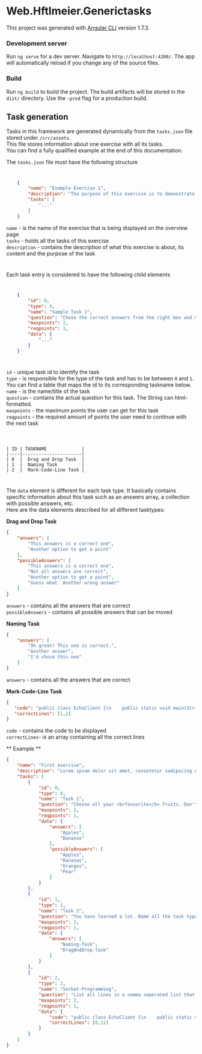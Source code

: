 # Web.Hftlmeier.Generictasks

This project was generated with [Angular CLI](https://github.com/angular/angular-cli) version 1.7.3.

### Development server

Run `ng serve` for a dev server. Navigate to `http://localhost:4200/`. The app will automatically reload if you change any of the source files.

### Build

Run `ng build` to build the project. The build artifacts will be stored in the `dist/` directory. Use the `-prod` flag for a production build.

## Task generation
Tasks in this framework are generated dynamically from the `tasks.json` file stored under  `/src/assets`.  
This file stores information about one exercise with all its tasks.  
You can find a fully qualified example at the end of this documentation.  

The `tasks.json` file must have the following structure
#
```json
	{
		"name": "Example Exercise 1",
		"description": "The purpose of this exercise is to demonstrate how this framework wors.",
		"tasks": [
			"..."
		]
	}
```
`name` 		  - is the name of the exercise that is being displayed on the overview page  
`tasks` 	  - holds all the tasks of this exercise  
`description` - contains the description of what this exercise is about, its content and the purpose of the task  
#
Each task entry is considered to have the following child elements
#

```json
	{
		"id": 0, 
		"type": 0,
		"name": "Sample Task 1",
		"question": "Chose the correct answers from the right box and move them to the left box.",
		"maxpoints": 2,
		"reqpoints": 1,
		"data": {
			"..."
		}
	}
```
#
`id` - unique task id to identify the task  
`type` - is responsible for the type of the task and has to be between `0` and  `1`. You can find a table that maps the id to its corresponding taskname below.   
`name` - is the name/title of the task  
`question` - contains the actual question for this task. The String can html-formatted.  
`maxpoints` - the maximum points the user can get for this task  
`reqpoints` - the required amount of points the user need to continue with the next task   
#
```

| ID | TASKNAME             | 
|----|----------------------| 
| 0  |  Drag and Drop Task  | 
| 1  |  Naming Task         |
| 2  |  Mark-Code-Line Task |
```
#
The `data` element is different for each task type. It basically contains specific information about this task such as an answers array, a collection with possible answers, etc.  
Here are the data elements described for all different tasktypes:  

**Drag and Drop Task**
```json
{
	"answers": [
        "This answers is a correct one",
    	"Another option to get a point"
    ],
	"possibleAnswers": [
        "This answers is a correct one",
        "Not all answers are correct",
    	"Another option to get a point",
    	"Guess what. Another wrong answer"
	]
}
```
`answers` - contains all the answers that are correct  
`possibleAnswers` - contains all possible answers that can be moved  

**Naming Task**
```json
{
	"answers": [
    	"Oh great! This one is correct.",
        "Another answer",
        "I'd chose this one"
	]
}
```
`answers` - contains all the answers that are correct

**Mark-Code-Line Task**
```json
{
   "code": "public class EchoClient {\n    public static void main(String[] args) {\n    }\n    }\n}",
   "correctLines": [1,2]
}
```
`code` - contains the code to be displayed  
`correctLines`- is an array containing all the correct lines 

** Example **
```json
{
    "name": "First exercise",
    "description": "Lorem ipsum dolor sit amet, consetetur sadipscing elitr, sed diam nonumy eirmod tempor invidunt ut labore et dolore magna aliquyam erat, sed diam voluptua. At vero eos et accusam et justo duo dolores et ea rebum. Stet clita kasd gubergren, no sea takimata sanctus est Lorem ipsum dolor sit amet. Lorem ipsum dolor sit amet, consetetur sadipscing elitr, sed diam nonumy eirmod tempor invidunt ut labore et dolore magna aliquyam erat, sed diam voluptua. At vero eos et accusam et justo duo dolores et ea rebum. Stet clita kasd gubergren, no sea takimata sanctus est Lorem ipsum dolor sit amet.",
    "tasks": [
        {
            "id": 0,
            "type": 0,
            "name": "Task 1",
            "question": "Choose all your <b>favourite</b> fruits. Don't forget: you'll earn +1 point for each correct fruit and -1 point for every wrong fruit you pick.",
            "maxpoints": 2,
            "reqpoints": 1,
            "data": {
                "answers": [
                    "Apples",
                    "Bananas"
                ],
                "possibleAnswers": [
                    "Apples",
                    "Bananas",
					"Oranges",
					"Pear"
                ]
            }
        },
        {
            "id": 1,
            "type": 1,
            "name": "Task 2",
            "question": "You have learned a lot. Name all the task types that are available in this framework.",
            "maxpoints": 2,
            "reqpoints": 1,
            "data": {
                "answers": [
                    "Naming-Task",
					"DragAndDrop-Task"
                ]
            }
        },
        {
            "id": 2,
            "type": 2,
            "name": "Socket-Programming",
            "question": "List all lines in a comma seperated list that call a blocking function",
            "maxpoints": 2,
            "reqpoints": 1,
            "data": {
                "code": "public class EchoClient {\n    public static void main(String[] args) {\n        try(Socket socket = new Socket(\"localhost\", 5555);\n            BufferedReader reader = new BufferedReader(new InputStreamReader(socket.getInputStream()));\n            PrintWriter writer = new PrintWriter(socket.getOutputStream(), true)) {\n\n            Scanner scanner = new Scanner(System.in);\n            String input = scanner.nextLine();\n\n            writer.println(input);\n            System.out.println(reader.readLine());\n\n        } catch (IOException e) {\n            e.printStackTrace();\n        }\n    }\n}",
                "correctLines": [8,11]
            }
        }
    ]
}
```